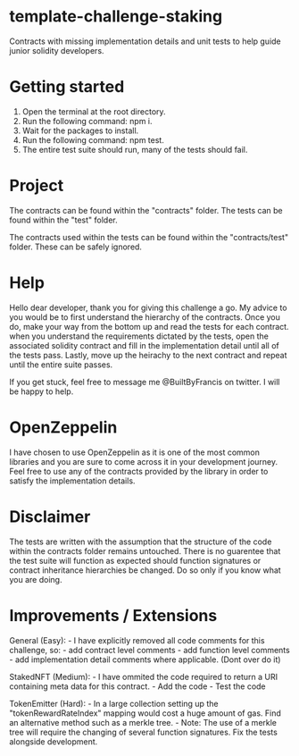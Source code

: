 # template-challenge-staking
Contracts with missing implementation details and unit tests to help guide junior solidity developers.

# Getting started
1) Open the terminal at the root directory.
2) Run the following command: npm i.
3) Wait for the packages to install.
4) Run the following command: npm test.
5) The entire test suite should run, many of the tests should fail.

# Project
The contracts can be found within the "contracts" folder.
The tests can be found within the "test" folder.

The contracts used within the tests can be found within the "contracts/test" folder. These can be safely ignored.

# Help
Hello dear developer, thank you for giving this challenge a go.
My advice to you would be to first understand the hierarchy of the contracts.
Once you do, make your way from the bottom up and read the tests for each contract. 
when you understand the requirements dictated by the tests, open the associated solidity contract and fill in the implementation detail until all of the tests pass.
Lastly, move up the heirachy to the next contract and repeat until the entire suite passes.

If you get stuck, feel free to message me @BuiltByFrancis on twitter. I will be happy to help.

# OpenZeppelin
I have chosen to use OpenZeppelin as it is one of the most common libraries and you are sure to come across it in your development journey.
Feel free to use any of the contracts provided by the library in order to satisfy the implementation details.

# Disclaimer
The tests are written with the assumption that the structure of the code within the contracts folder remains untouched. There is no guarentee that the test suite will function as expected should function signatures or contract inheritance hierarchies be changed. Do so only if you know what you are doing.

# Improvements / Extensions
General (Easy):
    - I have explicitly removed all code comments for this challenge, so:
        - add contract level comments
        - add function level comments
        - add implementation detail comments where applicable. (Dont over do it)

StakedNFT (Medium):
    - I have ommited the code required to return a URI containing meta data for this contract.
        - Add the code
        - Test the code

TokenEmitter (Hard):
    - In a large collection setting up the "tokenRewardRateIndex" mapping would cost a huge amount of gas. Find an alternative method such as a merkle tree.
        - Note: The use of a merkle tree will require the changing of several function signatures. Fix the tests alongside development.
